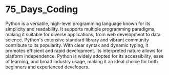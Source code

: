 # 75_Days_Coding
Python is a versatile, high-level programming language known for its simplicity and readability. It supports multiple programming paradigms, making it suitable for diverse applications, from web development to data science. Python's extensive standard library and vibrant community contribute to its popularity. With clear syntax and dynamic typing, it promotes efficient and rapid development. Its interpreted nature allows for platform independence. Python is widely adopted for its accessibility, ease of learning, and broad industry usage, making it an ideal choice for both beginners and experienced developers.

